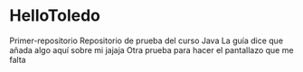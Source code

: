# HelloToledo
Primer-repositorio
Repositorio de prueba del curso Java
La guía dice que añada algo aquí sobre mi jajaja
Otra prueba para hacer el pantallazo que me falta
